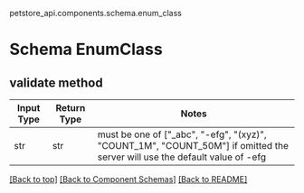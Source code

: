 petstore_api.components.schema.enum_class
# Schema EnumClass

## validate method
Input Type | Return Type | Notes
------------ | ------------- | -------------
str | str | must be one of ["_abc", "-efg", "(xyz)", "COUNT_1M", "COUNT_50M"] if omitted the server will use the default value of -efg

[[Back to top]](#top) [[Back to Component Schemas]](../../../README.md#Component-Schemas) [[Back to README]](../../../README.md)

